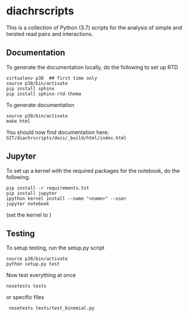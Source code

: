 # diachrscripts

This is a collection of Python (3.7) scripts for the analysis of simple and twisted read pairs and interactions.

## Documentation

To generate the documentation locally, do the following to set up RTD
```
virtualenv p38  ## first time only
source p38/bin/activate
pip install sphinx
pip install sphinx-rtd-thema
```

To generate documentation
```
source p38/bin/activate
make html
```

You should now find documentation here: ``GIT/diachrscripts/docs/_build/html/index.html``



## Jupyter

To set up a kernel with the required packages for the notebook, do the following.

```
pip install -r requirements.txt
pip install jupyter
ipython kernel install --name "<name>" --user
jupyter notebook
```
(set the kernel to <name>)

## Testing

To setup testing, run the setup.py script
```
source p38/bin/activate
python setup.py test
```
Now test everything at once
```
nosetests tests
```
or specific files
```
 nosetests tests/test_binomial.py 
```
